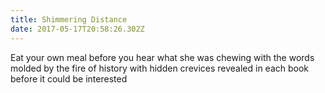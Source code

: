 ```yaml
---
title: Shimmering Distance
date: 2017-05-17T20:58:26.302Z
---
```


Eat your own meal before
you hear what she was chewing
with the words molded
by the fire of history
with hidden crevices
revealed in each book
before it could be interested